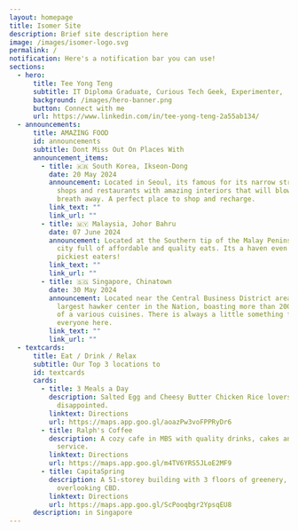 ```yaml
---
layout: homepage
title: Isomer Site
description: Brief site description here
image: /images/isomer-logo.svg
permalink: /
notification: Here's a notification bar you can use!
sections:
  - hero:
      title: Tee Yong Teng
      subtitle: IT Diploma Graduate, Curious Tech Geek, Experimenter,
      background: /images/hero-banner.png
      button: Connect with me
      url: https://www.linkedin.com/in/tee-yong-teng-2a55ab134/
  - announcements:
      title: AMAZING FOOD
      id: announcements
      subtitle: Dont Miss Out On Places With
      announcement_items:
        - title: 🇰🇷 South Korea, Ikseon-Dong
          date: 20 May 2024
          announcement: Located in Seoul, its famous for its narrow street full of cafes,
            shops and restaurants with amazing interiors that will blow your
            breath away. A perfect place to shop and recharge.
          link_text: ""
          link_url: ""
        - title: 🇲🇾 Malaysia, Johor Bahru
          date: 07 June 2024
          announcement: Located at the Southern tip of the Malay Peninsula, its a bustling
            city full of affordable and quality eats. Its a haven even for the
            pickiest eaters!
          link_text: ""
          link_url: ""
        - title: 🇸🇬 Singapore, Chinatown
          date: 30 May 2024
          announcement: Located near the Central Business District area, it houses the
            largest hawker center in the Nation, boasting more than 200 stalls
            of a various cuisines. There is always a little something for
            everyone here.
          link_text: ""
          link_url: ""
  - textcards:
      title: Eat / Drink / Relax
      subtitle: Our Top 3 locations to
      id: textcards
      cards:
        - title: 3 Meals a Day
          description: Salted Egg and Cheesy Butter Chicken Rice lovers, you wont be
            disappointed.
          linktext: Directions
          url: https://maps.app.goo.gl/aoazPw3voFPPRyDr6
        - title: Ralph's Coffee
          description: A cozy cafe in MBS with quality drinks, cakes and exceptional
            service.
          linktext: Directions
          url: https://maps.app.goo.gl/m4TV6YRS5JLoE2MF9
        - title: CapitaSpring
          description: A 51-storey building with 3 floors of greenery, rooftop garden
            overlooking CBD.
          linktext: Directions
          url: https://maps.app.goo.gl/ScPooqbgr2YpsqEU8
      description: in Singapore
---
```

